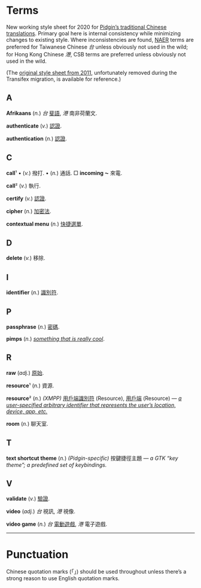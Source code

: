 Terms
=====
New working style sheet for 2020
for [Pidgin’s traditional Chinese translations](https://www.transifex.com/pidgin/pidgin/languages/).
Primary goal here is internal consistency while minimizing changes to existing style.
Where inconsistencies are found,
[NAER](http://terms.naer.edu.tw/) terms are preferred for Taiwanese Chinese _台_ unless obviously not used in the wild;
for Hong Kong Chinese _港_, CSB terms are preferred unless obviously not used in the wild.

(The [original style sheet from 2011](doc/style_sheet_from_2011.txt),
unfortunately removed during the Transifex migration,
is available for reference.)

A
-

**Afrikaans**
(*n.*)
_台_
[斐語](https://www.mofa.gov.tw/CountryInfo.aspx?CASN=D33B55D537402BAA&n=1C6028CA080A27B3&sms=26470E539B6FA395&s=4892E8B8F5C0E174),
_港_
南非荷蘭文.

**authenticate**
(*v.*)
[認證](http://terms.naer.edu.tw/detail/3452705/).

**authentication**
(*n.*)
[認證](http://terms.naer.edu.tw/detail/691655/).

C
-

**call**¹
•
(*v.*)
撥打.
•
(*n.*)
通話.
□
**incoming ⁓**
來電.

**call**²
(*v.*)
執行.

**certify**
(*v.*)
[認證](http://terms.naer.edu.tw/detail/7256177/).

**cipher**
(*n.*)
[加密法](http://terms.naer.edu.tw/detail/7257661/).

**contextual menu**
(*n.*)
[快捷選單](http://terms.naer.edu.tw/detail/7263224/).

D
-

**delete**
(*v.*)
移除.

I
-

**identifier**
(*n.*)
[識別符](http://terms.naer.edu.tw/detail/1279935/).

P
-

**passphrase**
(*n.*)
[密碼](http://terms.naer.edu.tw/detail/7328178/).

**pimps**
(*n.*)
*[something that is really cool](https://www.urbandictionary.com/author.php?author=Lindsie)*.

R
-

**raw**
(*adj.*)
[原始](http://terms.naer.edu.tw/detail/1285016/).

**resource**¹
(*n.*)
資源.

**resource**²
(*n.*)
*(XMPP)*
[用戶端](http://terms.naer.edu.tw/detail/1217777/)[識別符](http://terms.naer.edu.tw/detail/1279935/) (Resource),
[用戶端](http://terms.naer.edu.tw/detail/1217777/) (Resource) —
*[a user-specified arbitrary identifier that represents the user’s location, device, app, etc.](https://wiki.xmpp.org/web/Jabber_Resources)*

**room**
(*n.*)
聊天室.

T
-

**text shortcut theme**
(*n.*)
*(Pidgin-specific)*
按鍵捷徑主題 —
*a GTK “key theme”; a predefined set of keybindings.*

V
-

**validate**
(*v.*)
[驗證](http://terms.naer.edu.tw/detail/7364600/).

**video**
(*adj.*)
_台_
視訊,
_港_
視像.

**video game**
(*n.*)
_台_
[電動遊戲](http://terms.naer.edu.tw/detail/7365301/),
_港_
電子遊戲.

---

Punctuation
===========

Chinese quotation marks (「」) should be used throughout unless there’s a strong reason to use English quotation marks.


